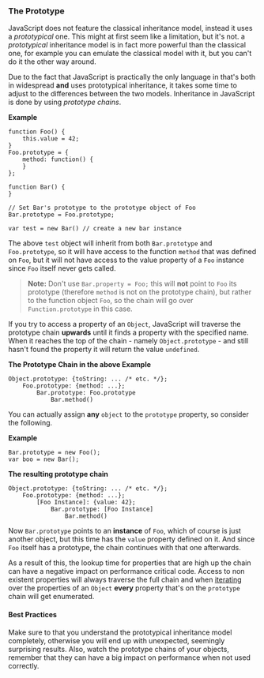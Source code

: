 ### The Prototype

JavaScript does not feature the classical inheritance model, instead it uses a 
*prototypical* one. This might at first seem like a limitation, but it's not. a 
*prototypical* inheritance model is in fact more powerful than the classical
one, for example you can emulate the classical model with it, but you can't do it
the other way around.

Due to the fact that JavaScript is practically the only language in that's both in
widespread **and** uses prototypical inheritance, it takes some time to adjust
to the differences between the two models. Inheritance in JavaScript is done by
using *prototype chains*.

**Example**
    
    function Foo() {
        this.value = 42;
    }
    Foo.prototype = {
        method: function() {
        }
    };

    function Bar() {
    }

    // Set Bar's prototype to the prototype object of Foo
    Bar.prototype = Foo.prototype;

    var test = new Bar() // create a new bar instance

The above `test` object will inherit from both `Bar.prototype` and
`Foo.prototype`, so it will have access to the function `method` that was defined
on `Foo`, but it will not have access to the value property of a `Foo` instance
since `Foo` itself never gets called.  

> **Note:** Don't use `Bar.property = Foo;` this will **not** point to `Foo` its
> prototype (therefore `method` is not on the prototype chain), but rather to the 
> function object `Foo`, so the chain will go over `Function.prototype` in this 
> case.

If you try to access a property of an `Object`, JavaScript will traverse the
prototype chain **upwards** until it finds a property with the specified name.
When it reaches the top of the chain - namely `Object.prototype` - and still
hasn't found the property it will return the value `undefined`.

**The Prototype Chain in the above Example**

    Object.prototype: {toString: ... /* etc. */};
        Foo.prototype: {method: ...};
            Bar.prototype: Foo.prototype
                Bar.method()

You can actually assign **any** `object` to the `prototype` property, so consider
the following.

**Example**

    Bar.prototype = new Foo();
    var boo = new Bar();

**The resulting prototype chain**

    Object.prototype: {toString: ... /* etc. */};
        Foo.prototype: {method: ...};
            [Foo Instance]: {value: 42};
                Bar.prototype: [Foo Instance]
                    Bar.method()

Now `Bar.prototype` points to an **instance** of `Foo`, which of course is just
another object, but this time has the `value` property defined on it. And since 
`Foo` itself has a prototype, the chain continues with that one afterwards.

As a result of this, the lookup time for properties that are high up the chain 
can have a negative impact on performance critical code. Access to non existent
properties will always traverse the full chain and when 
[iterating](#the-for-in-loop) over the properties of an `Object` **every** 
property that's on the `prototype` chain will get enumerated.

#### Best Practices
Make sure to that you understand the prototypical inheritance model completely,
otherwise you will end up with unexpected, seemingly surprising results. Also,
watch the prototype chains of your objects, remember that they can have a big
impact on performance when not used correctly.

